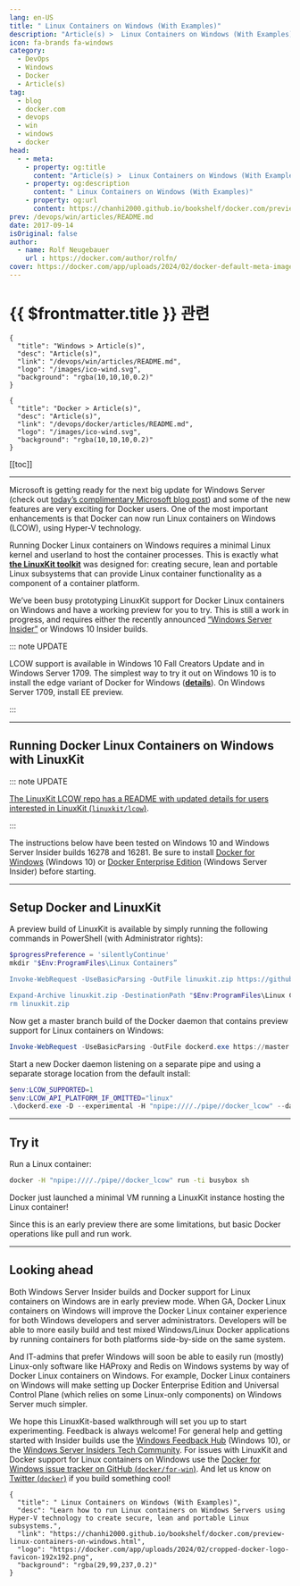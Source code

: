```yaml
---
lang: en-US
title: " Linux Containers on Windows (With Examples)"
description: "Article(s) >  Linux Containers on Windows (With Examples)"
icon: fa-brands fa-windows
category:
  - DevOps
  - Windows
  - Docker
  - Article(s)
tag:
  - blog
  - docker.com
  - devops
  - win
  - windows
  - docker
head:
  - - meta:
    - property: og:title
      content: "Article(s) >  Linux Containers on Windows (With Examples)"
    - property: og:description
      content: " Linux Containers on Windows (With Examples)"
    - property: og:url
      content: https://chanhi2000.github.io/bookshelf/docker.com/preview-linux-containers-on-windows.html
prev: /devops/win/articles/README.md
date: 2017-09-14
isOriginal: false
author:
  - name: Rolf Neugebauer
    url : https://docker.com/author/rolfn/
cover: https://docker.com/app/uploads/2024/02/docker-default-meta-image-1110x583.png
---
```


# {{ $frontmatter.title }} 관련

```component VPCard
{
  "title": "Windows > Article(s)",
  "desc": "Article(s)",
  "link": "/devops/win/articles/README.md",
  "logo": "/images/ico-wind.svg",
  "background": "rgba(10,10,10,0.2)"
}
```

```component VPCard
{
  "title": "Docker > Article(s)",
  "desc": "Article(s)",
  "link": "/devops/docker/articles/README.md",
  "logo": "/images/ico-wind.svg",
  "background": "rgba(10,10,10,0.2)"
}
```

[[toc]]

---

<SiteInfo
  name=" Linux Containers on Windows (With Examples)"
  desc="Learn how to run Linux containers on Windows Servers using Hyper-V technology to create secure, lean and portable Linux subsystems."
  url="https://docker.com/blog/preview-linux-containers-on-windows"
  logo="https://docker.com/app/uploads/2024/02/cropped-docker-logo-favicon-192x192.png"
  preview="https://docker.com/app/uploads/2024/02/docker-default-meta-image-1110x583.png"/>

Microsoft is getting ready for the next big update for Windows Server (check out [<FontIcon icon="fa-brands fa-microsoft"/>today’s complimentary Microsoft blog post](https://blogs.technet.microsoft.com/windowsserver/2017/09/13/sneak-peek-3-windows-server-version-1709-for-developers/)) and some of the new features are very exciting for Docker users. One of the most important enhancements is that Docker can now run Linux containers on Windows (LCOW), using Hyper-V technology.

Running Docker Linux containers on Windows requires a minimal Linux kernel and userland to host the container processes. This is exactly what [**the LinuxKit toolkit**](/docker.com/introducing-linuxkit-container-os-toolkit.md) was designed for: creating secure, lean and portable Linux subsystems that can provide Linux container functionality as a component of a container platform.

We’ve been busy prototyping LinuxKit support for Docker Linux containers on Windows and have a working preview for you to try. This is still a work in progress, and requires either the recently announced [<FontIcon icon="fa-brands fa-windows"/>“Windows Server Insider”](https://blogs.windows.com/windowsexperience/2017/07/13/announcing-windows-server-insider-preview-build-16237) or Windows 10 Insider builds.

::: note UPDATE

LCOW support is available in Windows 10 Fall Creators Update and in Windows Server 1709. The simplest way to try it out on Windows 10 is to install the edge variant of Docker for Windows ([**details**](/docker.com/docker-for-windows-17-11.md)). On Windows Server 1709, install EE preview.

:::

---

## Running Docker Linux Containers on Windows with LinuxKit

::: note UPDATE

[The LinuxKit LCOW repo has a README with updated details for users interested in LinuxKit (<FontIcon icon="iconfont icon-github"/>`linuxkit/lcow`)](https://github.com/linuxkit/lcow).

<SiteInfo
  name="linuxkit/lcow"
  desc="Linux containers on Windows built with LinuxKit."
  url="https://github.com/linuxkit/lcow/"
  logo="https://github.githubassets.com/favicons/favicon-dark.svg"
  preview="https://opengraph.githubassets.com/a212ca10d34f59f5ac0c67ee2cfcaf69dca26061ebec808dc9a78388a1dc8391/linuxkit/lcow"/>

:::

The instructions below have been tested on Windows 10 and Windows Server Insider builds 16278 and 16281. Be sure to install [<FontIcon icon="fa-brands fa-docker"/>Docker for Windows](https://docs.docker.com/docker-for-windows/install/) (Windows 10) or [<FontIcon icon="fa-brands fa-docker"/>Docker Enterprise Edition](https://docs.docker.com/engine/installation/windows/docker-ee/) (Windows Server Insider) before starting.

---

## Setup Docker and LinuxKit

A preview build of LinuxKit is available by simply running the following commands in PowerShell (with Administrator rights):

```powershell
$progressPreference = 'silentlyContinue'
mkdir "$Env:ProgramFiles\Linux Containers”

Invoke-WebRequest -UseBasicParsing -OutFile linuxkit.zip https://github.com/friism/linuxkit/releases/download/preview-1/linuxkit.zip

Expand-Archive linuxkit.zip -DestinationPath "$Env:ProgramFiles\Linux Containers."
rm linuxkit.zip
```

Now get a master branch build of the Docker daemon that contains preview support for Linux containers on Windows:

```powershell
Invoke-WebRequest -UseBasicParsing -OutFile dockerd.exe https://master.dockerproject.org/windows/x86_64/dockerd.exe
```

Start a new Docker daemon listening on a separate pipe and using a separate storage location from the default install:

```powershell
$env:LCOW_SUPPORTED=1
$env:LCOW_API_PLATFORM_IF_OMITTED="linux"
.\dockerd.exe -D --experimental -H "npipe:////./pipe//docker_lcow" --data-root c:\lcow
```

---

## Try it

Run a Linux container:

```sh
docker -H "npipe:////./pipe//docker_lcow" run -ti busybox sh
```

Docker just launched a minimal VM running a LinuxKit instance hosting the Linux container!

Since this is an early preview there are some limitations, but basic Docker operations like pull and run work.

---

## Looking ahead

Both Windows Server Insider builds and Docker support for Linux containers on Windows are in early preview mode. When GA, Docker Linux containers on Windows will improve the Docker Linux container experience for both Windows developers and server administrators. Developers will be able to more easily build and test mixed Windows/Linux Docker applications by running containers for both platforms side-by-side on the same system.

And IT-admins that prefer Windows will soon be able to easily run (mostly) Linux-only software like HAProxy and Redis on Windows systems by way of Docker Linux containers on Windows. For example, Docker Linux containers on Windows will make setting up Docker Enterprise Edition and Universal Control Plane (which relies on some Linux-only components) on Windows Server much simpler.

We hope this LinuxKit-based walkthrough will set you up to start experimenting. Feedback is always welcome! For general help and getting started with Insider builds use the [<FontIcon icon="fa-brands fa-microsoft"/>Windows Feedback Hub](https://microsoft.com/en-us/store/p/feedback-hub/9nblggh4r32n) (Windows 10), or the [<FontIcon icon="fa-brands fa-microsoft"/>Windows Server Insiders Tech Community](https://techcommunity.microsoft.com/t5/Windows-Server-Insiders/bd-p/WindowsServerInsiders). For issues with LinuxKit and Docker support for Linux containers on Windows use the [Docker for Windows issue tracker on GitHub (<FontIcon icon="iconfont icon-github"/>`docker/for-win`)](https://github.com/docker/for-win). And let us know on [Twitter (<FontIcon icon="fa-brands fa-x-twitter"/>`docker`)](https://twitter.com/docker) if you build something cool!

<!-- TODO: add ARTICLE CARD -->
```component VPCard
{
  "title": " Linux Containers on Windows (With Examples)",
  "desc": "Learn how to run Linux containers on Windows Servers using Hyper-V technology to create secure, lean and portable Linux subsystems.",
  "link": "https://chanhi2000.github.io/bookshelf/docker.com/preview-linux-containers-on-windows.html",
  "logo": "https://docker.com/app/uploads/2024/02/cropped-docker-logo-favicon-192x192.png",
  "background": "rgba(29,99,237,0.2)"
}
```
